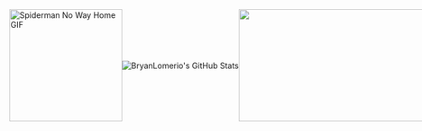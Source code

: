 <div style="display: flex; justify-content: space-between; align-items: center; width: 100%;">
  <!-- Spiderman GIF on the left -->
  <img src="https://media.tenor.com/fOD0TBLKQg8AAAAi/spider-man-no-way-home-marvel-studios.gif" alt="Spiderman No Way Home GIF" width="200" style="flex-shrink: 0;" />

  <!-- GitHub Streak Stats on the right -->
  <img src="https://github-readme-streak-stats.herokuapp.com/?user=BryanLomerio&theme=midnight-purple&hide_border=true" alt="BryanLomerio's GitHub Stats" style="flex-shrink: 0;" />

  <img src="https://render.gitanimals.org/lines/BryanLomerio?pet-id=684745091506332796" width="1000" height="200"/>
